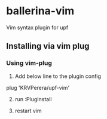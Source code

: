 # ballerina-vim
Vim syntax plugin for upf

## Installing via vim plug

### Using vim-plug
1) Add below line to the plugin config

plug 'KRVPerera/upf-vim'

2) run :PlugInstall

3) restart vim

